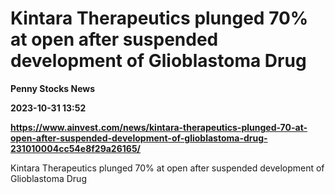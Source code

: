 # Kintara Therapeutics plunged 70% at open after suspended development of Glioblastoma Drug
**Penny Stocks News**

**2023-10-31 13:52**

**https://www.ainvest.com/news/kintara-therapeutics-plunged-70-at-open-after-suspended-development-of-glioblastoma-drug-231010004cc54e8f29a26165/**

Kintara Therapeutics plunged 70% at open after suspended development of Glioblastoma Drug